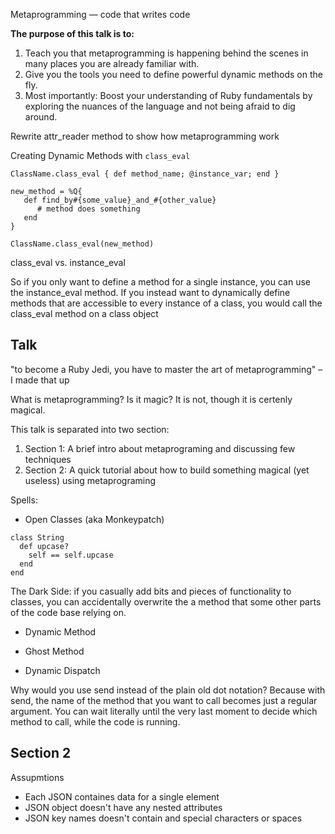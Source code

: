Metaprogramming — code that writes code

__The purpose of this talk is to:__

1. Teach you that metaprogramming is happening behind the scenes in many places you are already familiar with.
2. Give you the tools you need to define powerful dynamic methods on the fly.
3. Most importantly: Boost your understanding of Ruby fundamentals by exploring the nuances of the language and not being afraid to dig around.

Rewrite attr_reader method to show how metaprogramming work

Creating Dynamic Methods with `class_eval`

```
ClassName.class_eval { def method_name; @instance_var; end }
```

```
new_method = %Q{
   def find_by#{some_value}_and_#{other_value}
      # method does something
   end
}

ClassName.class_eval(new_method)
```

class_eval vs. instance_eval

So if you only want to define a method for a single instance, you can use the instance_eval method. If you instead want to dynamically define methods that are accessible to every instance of a class, you would call the class_eval method on a class object

## Talk

"to become a Ruby Jedi, you have to master the art of metaprogramming" – I made that up

What is metaprogramming? Is it magic? It is not, though it is certenly magical.

This talk is separated into two section:

1. Section 1: A brief intro about metaprograming and discussing few techniques
2. Section 2: A quick tutorial about how to build something magical (yet useless) using metaprograming

Spells:

- Open Classes (aka Monkeypatch)

```
class String
  def upcase?
    self == self.upcase
  end
end
```

The Dark Side: if you casually add bits and pieces of functionality to classes, you can accidentally overwrite the a method that some other parts of the code base relying on.

- Dynamic Method

- Ghost Method

- Dynamic Dispatch

Why would you use send instead of the plain old dot notation? Because with send, the name of the method that you want to call becomes just a regular argument. You can wait literally until the very last moment to decide which method to call, while the code is running.

## Section 2

Assupmtions

- Each JSON containes data for a single element
- JSON object doesn't have any nested attributes
- JSON key names doesn't contain and special characters or spaces

